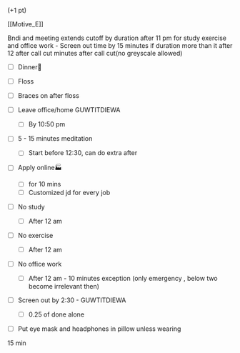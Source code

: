 (+1 pt)

[[Motive_E]]

Bndi and meeting extends cutoff by duration after 11 pm for study exercise and office work - Screen out time by 15 minutes if duration more than it after 12 after call cut minutes after call cut(no greyscale allowed)

- [ ] Dinner🍱
- [ ] Floss
- [ ] Braces on after floss
- [ ] Leave office/home GUWTITDIEWA
    - [ ] By 10:50 pm
- [ ] 5 - 15 minutes meditation
    - [ ] Start before 12:30, can do extra after
- [ ] Apply online🏭
    - [ ] for 10 mins
    - [ ] Customized jd for every job
- [ ] No study
    - [ ] After 12 am
- [ ] No exercise
    - [ ] After 12 am
- [ ] No office work
    - [ ] After 12 am - 10 minutes exception (only emergency , below two become irrelevant then)
- [ ] Screen out by 2:30 - GUWTITDIEWA
    - [ ] 0.25 of done alone
- [ ] Put eye mask and headphones in pillow unless wearing


15 min
